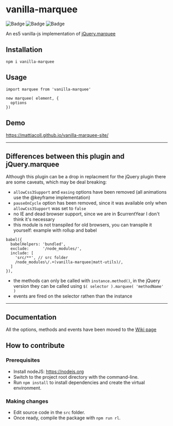 # vanilla-marquee

![Badge](https://img.shields.io/github/license/mattiacoll/vanilla-marquee)
![Badge](https://img.shields.io/npm/dt/vanilla-marquee)
![Badge](https://img.shields.io/jsdelivr/npm/hm/vanilla-marquee)

An es5 vanilla-js implementation of [jQuery.marquee](https://github.com/aamirafridi/jQuery.Marquee/)

## Installation

```
npm i vanilla-marquee
```

## Usage

```
import marquee from 'vanilla-marquee'

new marquee( element, {
  options
})
```

## Demo

https://mattiacoll.github.io/vanilla-marquee-site/

---

## Differences between this plugin and jQuery.marquee

Although this plugin can be a drop in replacment for the jQuery plugin there are some caveats, which may be deal breaking:
- `allowCss3Support` and `easing` options have been removed (all animations use the @keyframe implementation)
- `pauseOnCycle` option has been removed, since it was available only when `allowCss3Support` was set to `false`
- no IE and dead browser support, since we are in $currentYear I don't think it's necessary
- this module is not transpiled for old browsers, you can transpile it yourself:
example with rollup and babel
```
babel({
  babelHelpers: 'bundled',
  exclude:      '/node_modules/',
  include: [
    'src/**', // src folder
    /node_modules\/.+(vanilla-marquee|matt-utils)/,
  ]
}),
```
- the methods can only be called with `instance.method()`, in the jQuery version they can be called using `$( selector ).marquee( 'methodName' )`
- events are fired on the selector rathen than the instance

---

## Documentation

All the options, methods and events have been moved to the [Wiki page](https://github.com/mattiacoll/vanilla-marquee/wiki/Documentation)

## How to contribute

### Prerequisites

* Install nodeJS: https://nodejs.org
* Switch to the project root directory with the command-line.
* Run ```npm install``` to install dependencies and create the virtual environment.

### Making changes

* Edit source code in the `src` folder.
* Once ready, compile the package with `npm run rl`.
